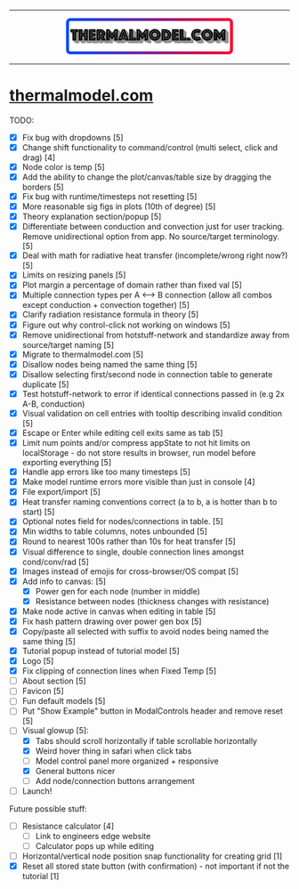 ***

<p align="center">
  <img width="300" src="https://github.com/robinovitch61/hotstuff/blob/main/src/img/thermalmodel-logo.png">
</p>

***

# [thermalmodel.com](https://thermalmodel.com)

TODO:
- [x] Fix bug with dropdowns [5]
- [x] Change shift functionality to command/control (multi select, click and drag) [4]
- [x] Node color is temp [5]
- [x] Add the ability to change the plot/canvas/table size by dragging the borders [5]
- [x] Fix bug with runtime/timesteps not resetting [5]
- [x] More reasonable sig figs in plots (10th of degree) [5]
- [x] Theory explanation section/popup [5]
- [x] Differentiate between conduction and convection just for user tracking. Remove unidirectional option from app. No source/target terminology. [5]
- [x] Deal with math for radiative heat transfer (incomplete/wrong right now?) [5]
- [x] Limits on resizing panels [5]
- [x] Plot margin a percentage of domain rather than fixed val [5]
- [x] Multiple connection types per A <--> B connection (allow all combos except conduction + convection together) [5]
- [x] Clarify radiation resistance formula in theory [5]
- [x] Figure out why control-click not working on windows [5]
- [x] Remove unidirectional from hotstuff-network and standardize away from source/target naming [5]
- [x] Migrate to thermalmodel.com [5]
- [x] Disallow nodes being named the same thing [5]
- [x] Disallow selecting first/second node in connection table to generate duplicate [5]
- [x] Test hotstuff-network to error if identical connections passed in (e.g 2x A-B, conduction)
- [x] Visual validation on cell entries with tooltip describing invalid condition [5]
- [x] Escape or Enter while editing cell exits same as tab [5]
- [x] Limit num points and/or compress appState to not hit limits on localStorage - do not store results in browser, run model before exporting everything [5]
- [x] Handle app errors like too many timesteps [5]
- [x] Make model runtime errors more visible than just in console [4]
- [x] File export/import [5]
- [x] Heat transfer naming conventions correct (a to b, a is hotter than b to start) [5]
- [x] Optional notes field for nodes/connections in table. [5]
- [x] Min widths to table columns, notes unbounded [5]
- [x] Round to nearest 100s rather than 10s for heat transfer [5]
- [x] Visual difference to single, double connection lines amongst cond/conv/rad [5]
- [x] Images instead of emojis for cross-browser/OS compat [5]
- [x] Add info to canvas: [5]
  - [x] Power gen for each node (number in middle)
  - [x] Resistance between nodes (thickness changes with resistance)
- [x] Make node active in canvas when editing in table [5]
- [x] Fix hash pattern drawing over power gen box [5]
- [x] Copy/paste all selected with suffix to avoid nodes being named the same thing [5]
- [x] Tutorial popup instead of tutorial model [5]
- [x] Logo [5]
- [x] Fix clipping of connection lines when Fixed Temp [5]
- [ ] About section [5]
- [ ] Favicon [5]
- [ ] Fun default models [5]
- [ ] Put "Show Example" button in ModalControls header and remove reset [5]
- [ ] Visual glowup [5]:
  - [x] Tabs should scroll horizontally if table scrollable horizontally
  - [x] Weird hover thing in safari when click tabs
  - [ ] Model control panel more organized + responsive
  - [x] General buttons nicer
  - [ ] Add node/connection buttons arrangement
- [ ] Launch!

Future possible stuff:
- [ ] Resistance calculator [4]
  - [ ] Link to engineers edge website
  - [ ] Calculator pops up while editing
- [ ] Horizontal/vertical node position snap functionality for creating grid [1]
- [x] Reset all stored state button (with confirmation) - not important if not the tutorial [1]
